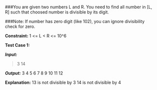 ###You are given two numbers L and R. You need to find all number in [L, R] such that choosed number is divisible by its digit.

###Note: If number has zero digit (like 102), you can ignore divisibility check for zero.

**Constraint:**
1 <= L < R <= 10^6

**Test Case 1:**

***Input:***
> 3 14

***Output:***
3 4 5 6 7 8 9 10 11 12

**Explanation:**
13 is not divisible by 3
14 is not divisible by 4
